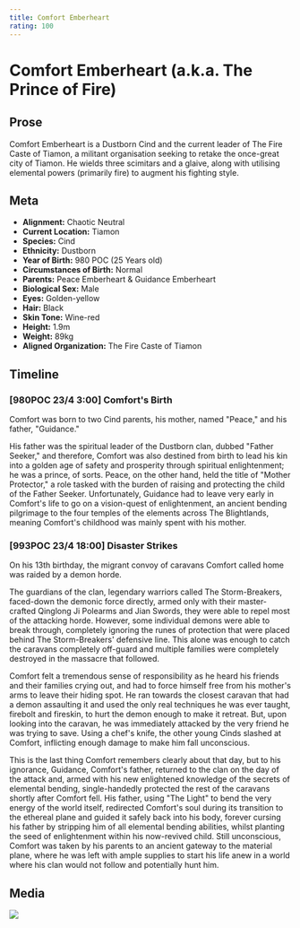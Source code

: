 ```yaml
---
title: Comfort Emberheart
rating: 100
---
```


# Comfort Emberheart (a.k.a. The Prince of Fire)

## Prose

Comfort Emberheart is a Dustborn Cind and the current leader of The Fire Caste of Tiamon, a militant organisation seeking to retake the once-great city of Tiamon. He wields three scimitars and a glaive, along with utilising elemental powers (primarily fire) to augment his fighting style.

## Meta

- **Alignment:** Chaotic Neutral
- **Current Location:** Tiamon
- **Species:** Cind
- **Ethnicity:** Dustborn
- **Year of Birth:** 980 POC (25 Years old)
- **Circumstances of Birth:** Normal
- **Parents:** Peace Emberheart & Guidance Emberheart
- **Biological Sex:** Male
- **Eyes:** Golden-yellow
- **Hair:** Black
- **Skin Tone:** Wine-red
- **Height:** 1.9m
- **Weight:** 89kg
- **Aligned Organization:** The Fire Caste of Tiamon

## Timeline

### [980POC 23/4 3:00] Comfort's Birth

Comfort was born to two Cind parents, his mother, named "Peace," and his father, "Guidance."

His father was the spiritual leader of the Dustborn clan, dubbed "Father Seeker," and therefore, Comfort was also destined from birth to lead his kin into a golden age of safety and prosperity through spiritual enlightenment; he was a prince, of sorts. Peace, on the other hand, held the title of "Mother Protector," a role tasked with the burden of raising and protecting the child of the Father Seeker. Unfortunately, Guidance had to leave very early in Comfort's life to go on a vision-quest of enlightenment, an ancient bending pilgrimage to the four temples of the elements across The Blightlands, meaning Comfort's childhood was mainly spent with his mother.

### [993POC 23/4 18:00] Disaster Strikes

On his 13th birthday, the migrant convoy of caravans Comfort called home was raided by a demon horde.

The guardians of the clan, legendary warriors called The Storm-Breakers, faced-down the demonic force directly, armed only with their master-crafted Qinglong Ji Polearms and Jian Swords, they were able to repel most of the attacking horde. However, some individual demons were able to break through, completely ignoring the runes of protection that were placed behind The Storm-Breakers' defensive line. This alone was enough to catch the caravans completely off-guard and multiple families were completely destroyed in the massacre that followed.

Comfort felt a tremendous sense of responsibility as he heard his friends and their families crying out, and had to force himself free from his mother's arms to leave their hiding spot. He ran towards the closest caravan that had a demon assaulting it and used the only real techniques he was ever taught, firebolt and fireskin, to hurt the demon enough to make it retreat. But, upon looking into the caravan, he was immediately attacked by the very friend he was trying to save. Using a chef's knife, the other young Cinds slashed at Comfort, inflicting enough damage to make him fall unconscious.

This is the last thing Comfort remembers clearly about that day, but to his ignorance, Guidance, Comfort's father, returned to the clan on the day of the attack and, armed with his new enlightened knowledge of the secrets of elemental bending, single-handedly protected the rest of the caravans shortly after Comfort fell. His father, using "The Light" to bend the very energy of the world itself, redirected Comfort's soul during its transition to the ethereal plane and guided it safely back into his body, forever cursing his father by stripping him of all elemental bending abilities, whilst planting the seed of enlightenment within his now-revived child. Still unconscious, Comfort was taken by his parents to an ancient gateway to the material plane, where he was left with ample supplies to start his life anew in a world where his clan would not follow and potentially hunt him.

## Media

![](/assets/images/comfort-sara.jpg)
